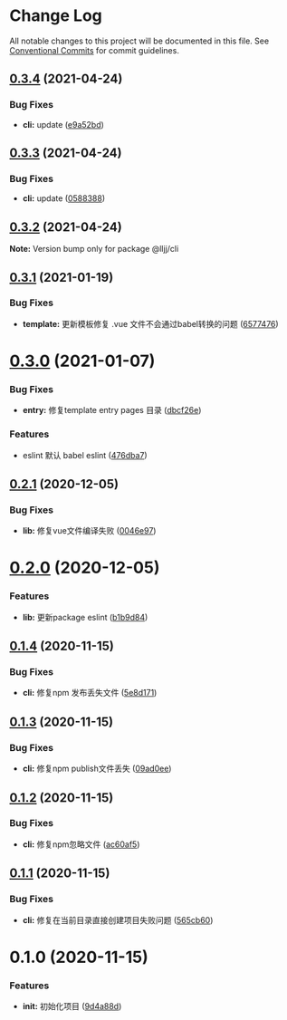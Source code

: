 # Change Log

All notable changes to this project will be documented in this file.
See [Conventional Commits](https://conventionalcommits.org) for commit guidelines.

## [0.3.4](https://github.com/lljj-x/lljj-cli/compare/v0.3.3...v0.3.4) (2021-04-24)


### Bug Fixes

* **cli:** update ([e9a52bd](https://github.com/lljj-x/lljj-cli/commit/e9a52bd13000d24b4bd2c4f67356bb8e037d2a59))





## [0.3.3](https://github.com/lljj-x/lljj-cli/compare/v0.3.2...v0.3.3) (2021-04-24)


### Bug Fixes

* **cli:** update ([0588388](https://github.com/lljj-x/lljj-cli/commit/058838892ee05221bc106da1d7b73b36280700cf))





## [0.3.2](https://github.com/lljj-x/lljj-cli/compare/v0.3.1...v0.3.2) (2021-04-24)

**Note:** Version bump only for package @lljj/cli





## [0.3.1](https://github.com/lljj-x/lljj-cli/compare/v0.3.0...v0.3.1) (2021-01-19)


### Bug Fixes

* **template:** 更新模板修复 .vue 文件不会通过babel转换的问题 ([6577476](https://github.com/lljj-x/lljj-cli/commit/6577476b80295e189c811d5acf86f4845cd3d08b))





# [0.3.0](https://github.com/lljj-x/lljj-cli/compare/v0.2.1...v0.3.0) (2021-01-07)


### Bug Fixes

* **entry:** 修复template entry pages 目录 ([dbcf26e](https://github.com/lljj-x/lljj-cli/commit/dbcf26e949fd767e0475a3799c7abe9391a4e654))


### Features

* eslint 默认 babel eslint ([476dba7](https://github.com/lljj-x/lljj-cli/commit/476dba78b773e3d8c2521bf80799a014701a2c4b))





## [0.2.1](https://github.com/lljj-x/lljj-cli/compare/v0.2.0...v0.2.1) (2020-12-05)


### Bug Fixes

* **lib:** 修复vue文件编译失败 ([0046e97](https://github.com/lljj-x/lljj-cli/commit/0046e97a11ba8956557f09d702c0db00e63b1280))





# [0.2.0](https://github.com/lljj-x/lljj-cli/compare/v0.1.4...v0.2.0) (2020-12-05)


### Features

* **lib:** 更新package eslint ([b1b9d84](https://github.com/lljj-x/lljj-cli/commit/b1b9d845b60398b182ea500d0f2025f7be8e85b8))





## [0.1.4](https://github.com/lljj-x/lljj-cli/compare/v0.1.3...v0.1.4) (2020-11-15)


### Bug Fixes

* **cli:** 修复npm 发布丢失文件 ([5e8d171](https://github.com/lljj-x/lljj-cli/commit/5e8d171a2184ffab98da886e653c4b7b738df476))





## [0.1.3](https://github.com/lljj-x/lljj-cli/compare/v0.1.2...v0.1.3) (2020-11-15)


### Bug Fixes

* **cli:** 修复npm publish文件丢失 ([09ad0ee](https://github.com/lljj-x/lljj-cli/commit/09ad0eed98a69a860c20b6edc4e26922eeb0869b))





## [0.1.2](https://github.com/lljj-x/lljj-cli/compare/v0.1.1...v0.1.2) (2020-11-15)


### Bug Fixes

* **cli:** 修复npm忽略文件 ([ac60af5](https://github.com/lljj-x/lljj-cli/commit/ac60af59b2a38c75b2623ab7141c4176177ddf16))





## [0.1.1](https://github.com/lljj-x/lljj-cli/compare/v0.1.0...v0.1.1) (2020-11-15)


### Bug Fixes

* **cli:** 修复在当前目录直接创建项目失败问题 ([565cb60](https://github.com/lljj-x/lljj-cli/commit/565cb609b3668286feabf0b9c4072164682be4cf))





# 0.1.0 (2020-11-15)


### Features

* **init:** 初始化项目 ([9d4a88d](https://github.com/lljj-x/lljj-cli/commit/9d4a88db32c4eea63bda1b0d9f99d19ff67dee4c))
